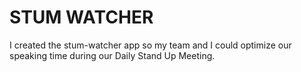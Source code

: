 # STUM WATCHER

I created the stum-watcher app so my team and I could optimize our speaking time during our Daily Stand Up Meeting. 
